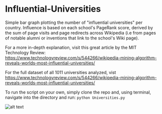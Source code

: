 # Influential-Universities
Simple bar graph plotting the number of "influential universities" per country. Influence is based on each school's PageRank score, derived by the sum of page visits and page redirects across Wikipedia (i.e from pages of notable alumni or inventions that link to the school's Wiki page).

For a more in-depth explanation, visit this great article by the MIT Technology Review: https://www.technologyreview.com/s/544266/wikipedia-mining-algorithm-reveals-worlds-most-influential-universities/

For the full dataset of all 1011 universities analyzed, vist https://www.technologyreview.com/s/544266/wikipedia-mining-algorithm-reveals-worlds-most-influential-universities/

To run the script on your own, simply clone the repo and, using terminal, navigate into the directory and run: 
```python Universities.py```

![alt text](https://github.com/ohana23/Influential-Universities/blob/master/images/figure_1.png)
